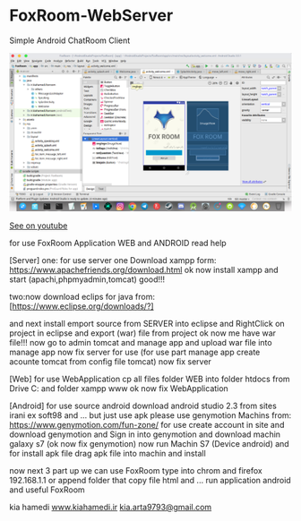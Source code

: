 # FoxRoom-WebServer
Simple Android ChatRoom Client

![Alt text](https://raw.githubusercontent.com/kiahamedi/FoxRoom-Client/master/screen.png "Optional title")

[See on youtube](https://www.youtube.com/watch?v=wSeHk8szgk4)

for use FoxRoom Application WEB and ANDROID read help

[Server]
one:
for use server one Download xampp form:
https://www.apachefriends.org/download.html
ok now install xampp and start (apachi,phpmyadmin,tomcat)
good!!!

two:now download eclips for java from:
[https://www.eclipse.org/downloads/?]

and next install emport source from SERVER into eclipse and RightClick on project in eclipse and export (war) file from project
ok now me have war file!!!
now go to admin tomcat and manage app and upload war file into manage app
now fix server for use
(for use part manage app create acounte tomcat from config file tomcat)
now fix server

[Web]
for use WebApplication cp all files folder WEB into folder htdocs from Drive C: and folder xampp www
ok now fix WebApplication


[Android]
for use source android download android studio 2.3 from sites irani ex soft98 and ...
but just use apk please use genymotion Machins from:
https://www.genymotion.com/fun-zone/
for use create account in site and download genymotion and Sign in into genymotion and download machin galaxy s7 (ok now fix genymotion)
now run Machin S7 (Device android) and for install apk file drag apk file into machin and install 


now next 3 part up we can use FoxRoom
type into chrom and firefox 192.168.1.1 or append folder that copy file html and ...
run application android and useful FoxRoom


kia hamedi
www.kiahamedi.ir
kia.arta9793@gmail.com

